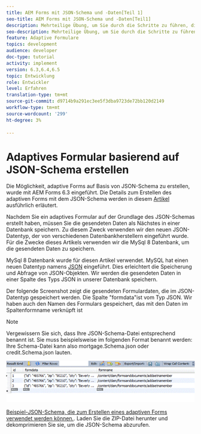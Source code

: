 ```yaml
---
title: AEM Forms mit JSON-Schema und -Daten[Teil 1]
seo-title: AEM Forms mit JSON-Schema und -Daten[Teil1]
description: Mehrteilige Übung, um Sie durch die Schritte zu führen, die beim Erstellen eines adaptiven Formulars mit JSON-Schema und beim Abfragen der gesendeten Daten erforderlich sind.
seo-description: Mehrteilige Übung, um Sie durch die Schritte zu führen, die beim Erstellen eines adaptiven Formulars mit JSON-Schema und beim Abfragen der gesendeten Daten erforderlich sind.
feature: Adaptive Formulare
topics: development
audience: developer
doc-type: tutorial
activity: implement
version: 6.3,6.4,6.5
topic: Entwicklung
role: Entwickler
level: Erfahren
translation-type: tm+mt
source-git-commit: d9714b9a291ec3ee5f3dba9723de72bb120d2149
workflow-type: tm+mt
source-wordcount: '299'
ht-degree: 3%

---
```



# Adaptives Formular basierend auf JSON-Schema erstellen


Die Möglichkeit, adaptive Forms auf Basis von JSON-Schema zu erstellen, wurde mit AEM Forms 6.3 eingeführt. Die Details zum Erstellen des adaptiven Forms mit dem JSON-Schema werden in diesem [Artikel](https://helpx.adobe.com/de/experience-manager/6-3/forms/using/adaptive-form-json-schema-form-model.html) ausführlich erläutert.

Nachdem Sie ein adaptives Formular auf der Grundlage des JSON-Schemas erstellt haben, müssen Sie die gesendeten Daten als Nächstes in einer Datenbank speichern. Zu diesem Zweck verwenden wir den neuen JSON-Datentyp, der von verschiedenen Datenbankherstellern eingeführt wurde. Für die Zwecke dieses Artikels verwenden wir die MySql 8 Datenbank, um die gesendeten Daten zu speichern.

MySql 8 Datenbank wurde für diesen Artikel verwendet. MySQL hat einen neuen Datentyp namens [JSON](https://dev.mysql.com/doc/refman/8.0/en/json.html) eingeführt. Dies erleichtert die Speicherung und Abfrage von JSON-Objekten. Wir werden die gesendeten Daten in einer Spalte des Typs JSON in unserer Datenbank speichern.

Der folgende Screenshot zeigt die gesendeten Formulardaten, die im JSON-Datentyp gespeichert werden. Die Spalte &quot;formdata&quot;ist vom Typ JSON. Wir haben auch den Namen des Formulars gespeichert, das mit den Daten im Spaltenformname verknüpft ist

>[!NOTE]
>
>Vergewissern Sie sich, dass Ihre JSON-Schema-Datei entsprechend benannt ist. Sie muss beispielsweise im folgenden Format benannt werden: Ihre Schema-Datei kann also mortgage.Schema.json oder credit.Schema.json lauten.


![datastored](assets/datastored.gif)


[Beispiel-JSON-Schema, die zum Erstellen eines adaptiven Forms verwendet werden können.](assets/samplejsonschemas.zip). Laden Sie die ZIP-Datei herunter und dekomprimieren Sie sie, um die JSON-Schema abzurufen.

